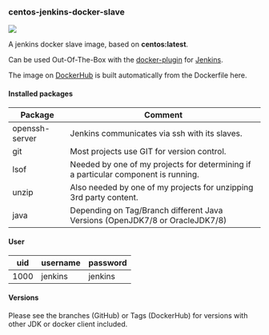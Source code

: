 ### centos-jenkins-docker-slave

[![](https://images.microbadger.com/badges/image/stefanlehmann/centos-jenkins-docker-slave.svg)](https://microbadger.com/#/images/stefanlehmann/centos-jenkins-docker-slave "Get your own image badge on microbadger.com")

A jenkins docker slave image, based on **centos:latest**.

Can be used Out-Of-The-Box with the [docker-plugin](https://wiki.jenkins-ci.org/display/JENKINS/Docker+Plugin "docker-plugin") for [Jenkins](https://jenkins-ci.org/ "Jenkins CI Server").

The image on [DockerHub](https://hub.docker.com/r/stefanlehmann/centos-jenkins-docker-slave/ "DockerHub") is built automatically from the Dockerfile here.

#### Installed packages

| Package                     | Comment                                                                          |
|-----------------------------|----------------------------------------------------------------------------------|
| openssh-server              | Jenkins communicates via ssh with its slaves.                                    |
| git                         | Most projects use GIT for version control.                                       |
| lsof                        | Needed by one of my projects for determining if a particular component is running. |
| unzip                       | Also needed by one of my projects for unzipping 3rd party content.               |
| java                        | Depending on Tag/Branch different Java Versions (OpenJDK7/8 or OracleJDK7/8)     |

#### User

| uid  | username | password |
|------|----------|----------|
| 1000 | jenkins  | jenkins  |

#### Versions

Please see the branches (GitHub) or Tags (DockerHub) for versions with other JDK or docker client included.
